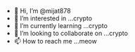 - 👋 Hi, I’m @mijat878
- 👀 I’m interested in ...crypto
- 🌱 I’m currently learning ...crypto
- 💞️ I’m looking to collaborate on ...crypto
- 📫 How to reach me ...meow

<!---
mijat878/mijat878 is a ✨ special ✨ repository because its `README.md` (this file) appears on your GitHub profile.
You can click the Preview link to take a look at your changes.
--->
